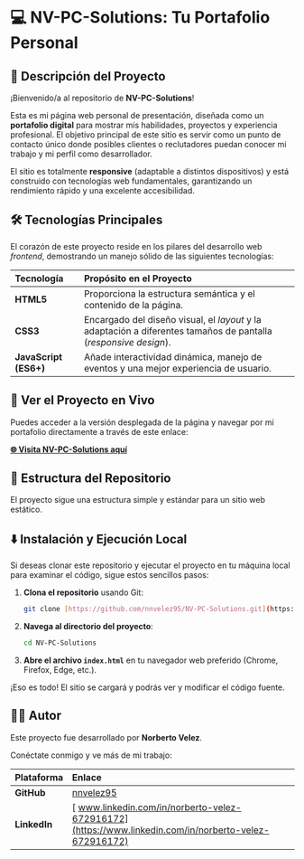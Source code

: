 # 💻 NV-PC-Solutions: Tu Portafolio Personal

## 🌟 Descripción del Proyecto

¡Bienvenido/a al repositorio de **NV-PC-Solutions**!

Esta es mi página web personal de presentación, diseñada como un **portafolio digital** para mostrar mis habilidades, proyectos y experiencia profesional. El objetivo principal de este sitio es servir como un punto de contacto único donde posibles clientes o reclutadores puedan conocer mi trabajo y mi perfil como desarrollador.

El sitio es totalmente **responsive** (adaptable a distintos dispositivos) y está construido con tecnologías web fundamentales, garantizando un rendimiento rápido y una excelente accesibilidad.

## 🛠️ Tecnologías Principales

El corazón de este proyecto reside en los pilares del desarrollo web *frontend*, demostrando un manejo sólido de las siguientes tecnologías:

| Tecnología | Propósito en el Proyecto |
| :--- | :--- |
| **HTML5** | Proporciona la estructura semántica y el contenido de la página. |
| **CSS3** | Encargado del diseño visual, el *layout* y la adaptación a diferentes tamaños de pantalla (*responsive design*). |
| **JavaScript (ES6+)** | Añade interactividad dinámica, manejo de eventos y una mejor experiencia de usuario. |

## 🚀 Ver el Proyecto en Vivo

Puedes acceder a la versión desplegada de la página y navegar por mi portafolio directamente a través de este enlace:

[**🌐 Visita NV-PC-Solutions aquí**]([(https://nv-pc-solutions-6b3y0vvlu-norberto-velezs-projects.vercel.app/)])

## 📂 Estructura del Repositorio

El proyecto sigue una estructura simple y estándar para un sitio web estático.

## ⬇️ Instalación y Ejecución Local

Si deseas clonar este repositorio y ejecutar el proyecto en tu máquina local para examinar el código, sigue estos sencillos pasos:

1.  **Clona el repositorio** usando Git:
    ```bash
    git clone [https://github.com/nnvelez95/NV-PC-Solutions.git](https://github.com/nnvelez95/NV-PC-Solutions.git)
    ```

2.  **Navega al directorio del proyecto**:
    ```bash
    cd NV-PC-Solutions
    ```

3.  **Abre el archivo `index.html`** en tu navegador web preferido (Chrome, Firefox, Edge, etc.).

¡Eso es todo! El sitio se cargará y podrás ver y modificar el código fuente.

## 🧑‍💻 Autor

Este proyecto fue desarrollado por **Norberto Velez**.

Conéctate conmigo y ve más de mi trabajo:

| Plataforma | Enlace |
| :--- | :--- |
| **GitHub** | [nnvelez95](https://github.com/nnvelez95) |
| **LinkedIn** |[ www.linkedin.com/in/norberto-velez-672916172](https://www.linkedin.com/in/norberto-velez-672916172)|
